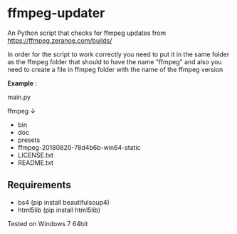 # ffmpeg-updater
An Python script that checks for ffmpeg updates from https://ffmpeg.zeranoe.com/builds/

In order for the script to work correctly you need to put it in the same folder as the ffmpeg folder that should to have the name "ffmpeg" and also you need to create a file in ffmpeg folder with the name of the ffmpeg version

**Example** : 

main.py

ffmpeg ↓
* bin
* doc
* presets
* ffmpeg-20180820-78d4b6b-win64-static
* LICENSE.txt
* README.txt

## Requirements ##
* bs4 (pip install beautifulsoup4)
* html5lib (pip install html5lib)

Tested on Windows 7 64bit
